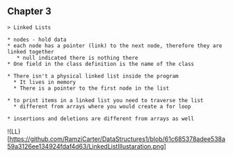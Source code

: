 ## Chapter 3

```
> Linked Lists 

* nodes - hold data 
* each node has a pointer (link) to the next node, therefore they are linked together
   * null indicated there is nothing there
* One field in the class definition is the name of the class 

* There isn't a physical linked list inside the program
  * It lives in memory
  * There is a pointer to the first node in the list 
  
* to print items in a linked list you need to traverse the list
  * different from arrays where you would create a for loop

* insertions and deletions are different from arrays as well
```



!(LL)[https://github.com/RamziCarter/DataStructures1/blob/61c685378adee538a59a3126ee134924fdaf4d63/LinkedListIllustaration.png] 
